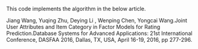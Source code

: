 This code implements the algorithm in the below article.

Jiang Wang, Yuqing Zhu, Deying Li , Wenping Chen, Yongcai Wang.Joint User Attributes and Item Category in Factor Models for Rating Prediction.Database Systems for Advanced Applications: 21st International Conference, DASFAA 2016, Dallas, TX, USA, April 16-19, 2016, pp 277-296.
